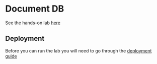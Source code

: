 Document DB
======

See the hands-on lab [here](hands-on-lab.md)

## Deployment

Before you can run the lab you will need to go through the [deployment guide](./deployment/readme.md)